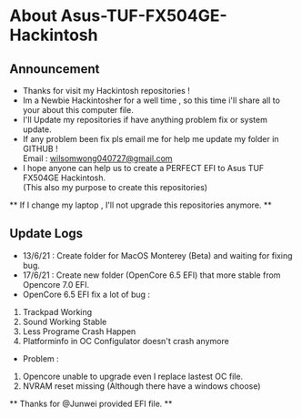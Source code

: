# About Asus-TUF-FX504GE-Hackintosh 
## Announcement
- Thanks for visit my Hackintosh repositories !
- Im a Newbie Hackintosher for a well time , so this time i'll share all to your about this computer file.
- I'll Update my repositories if have anything problem fix or system update.
- If any problem been fix pls email me for help me update my folder in GITHUB !                           
  Email : wilsomwong040727@gmail.com
- I hope anyone can help us to create a PERFECT EFI to Asus TUF FX504GE Hackintosh.                           
  (This also my purpose to create this repositories)

** If I change my laptop , I'll not upgrade this repositories anymore. **

## Update Logs
- 13/6/21 : Create folder for MacOS Monterey (Beta) and waiting for fixing bug.
- 17/6/21 : Create new folder (OpenCore 6.5 EFI) that more stable from Opencore 7.0 EFI.
- OpenCore 6.5 EFI fix a lot of bug :
1. Trackpad Working 
2. Sound Working Stable
3. Less Programe Crash Happen
4. Platforminfo in OC Configulator doesn't crash anymore
- Problem :
1. Opencore unable to upgrade even I replace lastest OC file.
2. NVRAM reset missing (Although there have a windows choose)

** Thanks for @Junwei provided EFI file. **

